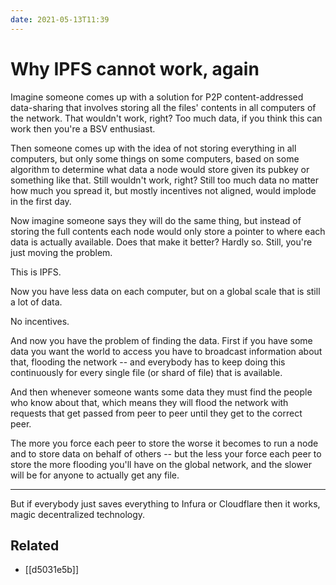 ```yaml
---
date: 2021-05-13T11:39
---
```


# Why IPFS cannot work, again

Imagine someone comes up with a solution for P2P content-addressed data-sharing that involves storing all the files' contents in all computers of the network. That wouldn't work, right? Too much data, if you think this can work then you're a BSV enthusiast.

Then someone comes up with the idea of not storing everything in all computers, but only some things on some computers, based on some algorithm to determine what data a node would store given its pubkey or something like that. Still wouldn't work, right? Still too much data no matter how much you spread it, but mostly incentives not aligned, would implode in the first day.

Now imagine someone says they will do the same thing, but instead of storing the full contents each node would only store a pointer to where each data is actually available. Does that make it better? Hardly so. Still, you're just moving the problem.

This is IPFS.

Now you have less data on each computer, but on a global scale that is still a lot of data.

No incentives.

And now you have the problem of finding the data. First if you have some data you want the world to access you have to broadcast information about that, flooding the network -- and everybody has to keep doing this continuously for every single file (or shard of file) that is available.

And then whenever someone wants some data they must find the people who know about that, which means they will flood the network with requests that get passed from peer to peer until they get to the correct peer.

The more you force each peer to store the worse it becomes to run a node and to store data on behalf of others -- but the less your force each peer to store the more flooding you'll have on the global network, and the slower will be for anyone to actually get any file.

---

But if everybody just saves everything to Infura or Cloudflare then it works, magic decentralized technology.

## Related

- [[d5031e5b]]
